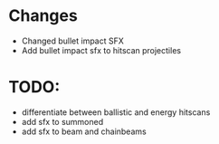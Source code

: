 # Changes
- Changed bullet impact SFX
- Add bullet impact sfx to hitscan projectiles

# TODO:
- differentiate between ballistic and energy hitscans
- add sfx to summoned
- add sfx to beam and chainbeams